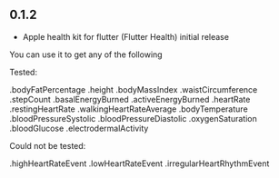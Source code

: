 ## 0.1.2

* Apple health kit for flutter (Flutter Health) initial release

You can use it to get any of the following

Tested: 

.bodyFatPercentage
.height
.bodyMassIndex
.waistCircumference
.stepCount
.basalEnergyBurned
.activeEnergyBurned
.heartRate
.restingHeartRate
.walkingHeartRateAverage
.bodyTemperature
.bloodPressureSystolic
.bloodPressureDiastolic
.oxygenSaturation
.bloodGlucose
.electrodermalActivity 

Could not be tested:
  
.highHeartRateEvent
.lowHeartRateEvent
.irregularHeartRhythmEvent
